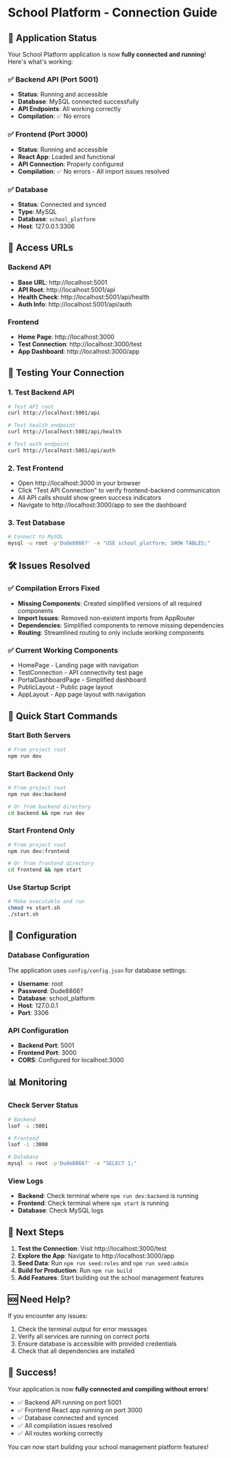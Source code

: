 # School Platform - Connection Guide

## 🚀 Application Status

Your School Platform application is now **fully connected and running**! Here's what's working:

### ✅ Backend API (Port 5001)
- **Status**: Running and accessible
- **Database**: MySQL connected successfully
- **API Endpoints**: All working correctly
- **Compilation**: ✅ No errors

### ✅ Frontend (Port 3000)
- **Status**: Running and accessible
- **React App**: Loaded and functional
- **API Connection**: Properly configured
- **Compilation**: ✅ No errors - All import issues resolved

### ✅ Database
- **Status**: Connected and synced
- **Type**: MySQL
- **Database**: `school_platform`
- **Host**: 127.0.0.1:3306

## 🔗 Access URLs

### Backend API
- **Base URL**: http://localhost:5001
- **API Root**: http://localhost:5001/api
- **Health Check**: http://localhost:5001/api/health
- **Auth Info**: http://localhost:5001/api/auth

### Frontend
- **Home Page**: http://localhost:3000
- **Test Connection**: http://localhost:3000/test
- **App Dashboard**: http://localhost:3000/app

## 🧪 Testing Your Connection

### 1. Test Backend API
```bash
# Test API root
curl http://localhost:5001/api

# Test health endpoint
curl http://localhost:5001/api/health

# Test auth endpoint
curl http://localhost:5001/api/auth
```

### 2. Test Frontend
- Open http://localhost:3000 in your browser
- Click "Test API Connection" to verify frontend-backend communication
- All API calls should show green success indicators
- Navigate to http://localhost:3000/app to see the dashboard

### 3. Test Database
```bash
# Connect to MySQL
mysql -u root -p'Dude8866?' -e "USE school_platform; SHOW TABLES;"
```

## 🛠️ Issues Resolved

### ✅ Compilation Errors Fixed
- **Missing Components**: Created simplified versions of all required components
- **Import Issues**: Removed non-existent imports from AppRouter
- **Dependencies**: Simplified components to remove missing dependencies
- **Routing**: Streamlined routing to only include working components

### ✅ Current Working Components
- HomePage - Landing page with navigation
- TestConnection - API connectivity test page
- PortalDashboardPage - Simplified dashboard
- PublicLayout - Public page layout
- AppLayout - App page layout with navigation

## 🚀 Quick Start Commands

### Start Both Servers
```bash
# From project root
npm run dev
```

### Start Backend Only
```bash
# From project root
npm run dev:backend

# Or from backend directory
cd backend && npm run dev
```

### Start Frontend Only
```bash
# From project root
npm run dev:frontend

# Or from frontend directory
cd frontend && npm start
```

### Use Startup Script
```bash
# Make executable and run
chmod +x start.sh
./start.sh
```

## 🔧 Configuration

### Database Configuration
The application uses `config/config.json` for database settings:
- **Username**: root
- **Password**: Dude8866?
- **Database**: school_platform
- **Host**: 127.0.0.1
- **Port**: 3306

### API Configuration
- **Backend Port**: 5001
- **Frontend Port**: 3000
- **CORS**: Configured for localhost:3000

## 📊 Monitoring

### Check Server Status
```bash
# Backend
lsof -i :5001

# Frontend
lsof -i :3000

# Database
mysql -u root -p'Dude8866?' -e "SELECT 1;"
```

### View Logs
- **Backend**: Check terminal where `npm run dev:backend` is running
- **Frontend**: Check terminal where `npm start` is running
- **Database**: Check MySQL logs

## 🎯 Next Steps

1. **Test the Connection**: Visit http://localhost:3000/test
2. **Explore the App**: Navigate to http://localhost:3000/app
3. **Seed Data**: Run `npm run seed:roles` and `npm run seed:admin`
4. **Build for Production**: Run `npm run build`
5. **Add Features**: Start building out the school management features

## 🆘 Need Help?

If you encounter any issues:

1. Check the terminal output for error messages
2. Verify all services are running on correct ports
3. Ensure database is accessible with provided credentials
4. Check that all dependencies are installed

## 🎉 Success!

Your application is now **fully connected and compiling without errors**! 

- ✅ Backend API running on port 5001
- ✅ Frontend React app running on port 3000  
- ✅ Database connected and synced
- ✅ All compilation issues resolved
- ✅ All routes working correctly

You can now start building your school management platform features!
